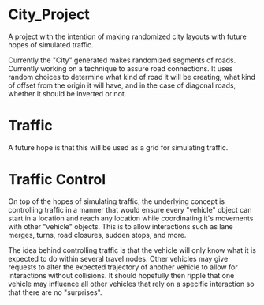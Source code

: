 # City_Project
A project with the intention of making randomized city layouts with future hopes of simulated traffic.

Currently the "City" generated makes randomized segments of roads. Currently working on a technique to assure road connections. It uses random choices to determine what kind of road it will be creating, what kind of offset from the origin it will have, and in the case of diagonal roads, whether it should be inverted or not.

# Traffic
A future hope is that this will be used as a grid for simulating traffic. 

# Traffic Control
On top of the hopes of simulating traffic, the underlying concept is controlling traffic in a manner that would ensure every "vehicle" object can start in a location and reach any location while coordinating it's movements with other "vehicle" objects. This is to allow interactions such as lane merges, turns, road closures, sudden stops, and more. 

The idea behind controlling traffic is that the vehicle will only know what it is expected to do within several travel nodes. Other vehicles may give requests to alter the expected trajectory of another vehicle to allow for interactions without collisions. It should hopefully then ripple that one vehicle may influence all other vehicles that rely on a specific interaction so that there are no "surprises". 

